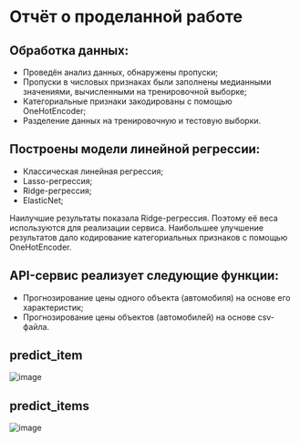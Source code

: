 # Отчёт о проделанной работе
## Обработка данных:
- Проведён анализ данных, обнаружены пропуски;
- Пропуски в числовых признаках были заполнены медианными значениями, вычисленными на тренировочной выборке;
- Категориальные признаки закодированы с помощью OneHotEncoder;
- Разделение данных на тренировочную и тестовую выборки.

## Построены модели линейной регрессии:
- Классическая линейная регрессия;
- Lasso-регрессия;
- Ridge-регрессия;
- ElasticNet;

Наилучшие результаты показала Ridge-регрессия. Поэтому её веса используются для реализации сервиса. 
Наибольшее улучшение результатов дало кодирование категориальных признаков с помощью OneHotEncoder.

## API-сервис реализует следующие функции:
- Прогнозирование цены одного объекта (автомобиля) на основе его характеристик;
- Прогнозирование цены объектов (автомобилей) на основе csv-файла.

## predict_item
![image](https://github.com/user-attachments/assets/6358da47-482c-49bd-a680-755fa3fd0e1f)

## predict_items
![image](https://github.com/user-attachments/assets/d8764ad5-cef2-4a10-89e6-4a9ea0337c76)
